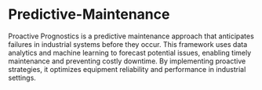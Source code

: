 # Predictive-Maintenance
Proactive Prognostics is a predictive maintenance approach that anticipates failures in industrial systems before they occur. 
This framework uses data analytics and machine learning to forecast potential issues, enabling timely maintenance and preventing costly downtime. 
By implementing proactive strategies, it optimizes equipment reliability and performance in industrial settings.
